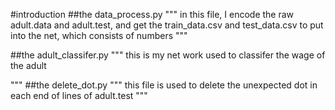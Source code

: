 #introduction
##the data_process.py
"""
in this file, I encode the raw adult.data and adult.test, and get the train_data.csv and test_data.csv to put into  the net,  which consists of numbers
"""

##the adult_classifer.py
"""
this is my net work used to classifer the wage of the adult

"""
##the delete_dot.py
"""
this file is used to delete the unexpected dot in each end of lines of adult.test
"""



